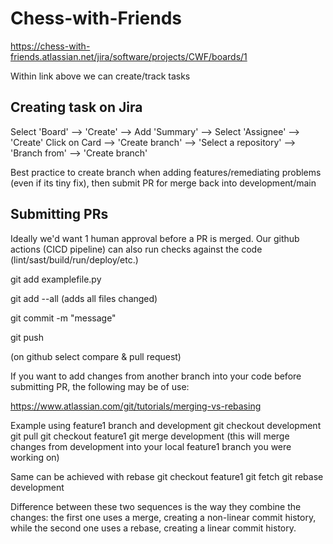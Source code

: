 # Chess-with-Friends

https://chess-with-friends.atlassian.net/jira/software/projects/CWF/boards/1

Within link above we can create/track tasks

## Creating task on Jira

Select 'Board' --> 'Create' --> Add 'Summary' --> Select 'Assignee' --> 'Create'
Click on Card --> 'Create branch' --> 'Select a repository' --> 'Branch from' --> 'Create branch'

Best practice to create branch when adding features/remediating problems (even if its tiny fix), then submit PR for merge back into development/main

## Submitting PRs

Ideally we'd want 1 human approval before a PR is merged. Our github actions (CICD pipeline) can also run checks against the code (lint/sast/build/run/deploy/etc.)

git add examplefile.py

git add --all (adds all files changed)

git commit -m "message"

git push

(on github select compare & pull request)

If you want to add changes from another branch into your code before submitting PR, the following may be of use:

https://www.atlassian.com/git/tutorials/merging-vs-rebasing

Example using feature1 branch and development
git checkout development
git pull
git checkout feature1
git merge development
(this will merge changes from development into your local feature1 branch you were working on)

Same can be achieved with rebase
git checkout feature1
git fetch
git rebase development

Difference between these two sequences is the way they combine the changes: the first one uses a merge, creating a non-linear commit history, while the second one uses a rebase, creating a linear commit history.
